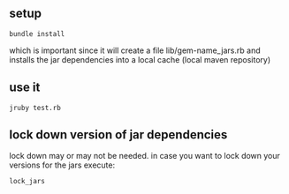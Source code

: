 ## setup

```
bundle install
```

which is important since it will create a file lib/gem-name_jars.rb
and installs the jar dependencies into a local cache (local maven repository)

## use it

```
jruby test.rb
```

## lock down version of jar dependencies

lock down may or may not be needed. in case you want to lock down your versions for the jars execute:

```
lock_jars
```

